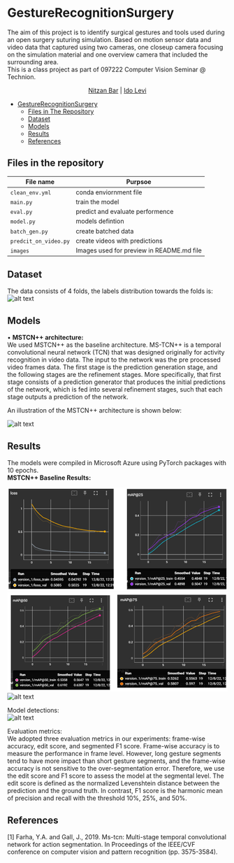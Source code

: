 # GestureRecognitionSurgery

The aim of this project is to identify surgical gestures and tools used during an open surgery suturing simulation.
Based on motion sensor data and video data that captured using two cameras, one closeup camera focusing on the simulation material and one overview camera that included the surrounding area.  
This is a class project as part of 097222 Computer Vision Seminar @ Technion.  

<p align="center">
    <a href="https://www.linkedin.com/in/nitzan-bar-9ab896146/">Nitzan Bar</a> | 
    <a href="https://www.linkedin.com/in/ido-levi-869a96177/">Ido Levi</a>
</p>


- [GestureRecognitionSurgery](#gesture-recognition-surgery)
  * [Files in The Repository](#files-in-the-repository)
  * [Dataset](#dataset) 
  * [Models](#models)
  * [Results](#results)
  * [References](#references)



## Files in the repository
|File name         | Purpsoe |
|----------------------|------|
|`clean_env.yml`| conda enviornment file|
|`main.py`| train the model|
|`eval.py`| predict and evaluate performence|
|`model.py`| models defintion|
|`batch_gen.py`| create batched data|
|`predcit_on_video.py`| create videos with predictions|
|`images`| Images used for preview in README.md file|



## Dataset
The data consists of 4 folds, the labels distribution towards the folds is:
![alt text](https://github.com/NitzanBar1/SurgeryToolsDetection/blob/main/images/folds_table.png)


## Models
•	**MSTCN++ architecture:**  
We used MSTCN++ as the baseline architecture.
MS-TCN++ is a temporal convolutional neural network (TCN) that was designed originally for activity recognition in video data. 
The input to the network was the pre processed video frames data.
The first stage is the prediction generation stage, and the following stages are the refinement stages. 
More specifically, that first stage consists of a prediction generator that produces the initial predictions of the network, which is fed into several refinement stages, such that each stage outputs a prediction of the network. 


An illustration of the MSTCN++ architecture is shown below:

![alt text](https://github.com/NitzanBar1/SurgeryToolsDetection/blob/main/images/mstcn2.png)


## Results
The models were compiled in Microsoft Azure using PyTorch packages with 10 epochs.   
**MSTCN++ Baseline Results:**  

![alt text](https://github.com/NitzanBar1/SurgeryToolsDetection/blob/main/images/graphs1.png)
![alt text](https://github.com/NitzanBar1/SurgeryToolsDetection/blob/main/images/graphs2.png)
![alt text](https://github.com/NitzanBar1/SurgeryToolsDetection/blob/main/images/baseline_table.png)

Model detections:  
![alt text](https://github.com/NitzanBar1/SurgeryToolsDetection/blob/main/images/prediction.png)


Evaluation metrics:  
We adopted three evaluation metrics in our experiments: frame-wise accuracy, edit score, and segmented F1 score. Frame-wise accuracy is to measure the performance in frame level. However, long gesture segments tend to have more impact than short gesture segments, and the frame-wise accuracy is not sensitive to the over-segmentation error. Therefore, we use the edit score and F1 score to assess the model at the segmental level. 
The edit score is defined as the normalized Levenshtein distance between the prediction and the ground truth. In contrast, F1 score is the harmonic mean of precision and recall with the threshold 10%, 25%, and 50%.


## References
[1] Farha, Y.A. and Gall, J., 2019. Ms-tcn: Multi-stage temporal convolutional network for action segmentation. In Proceedings of the IEEE/CVF conference on computer vision and pattern recognition (pp. 3575-3584).


